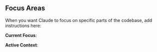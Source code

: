 ## Focus Areas

When you want Claude to focus on specific parts of the codebase, add instructions here:

**Current Focus**:


**Active Context**:
